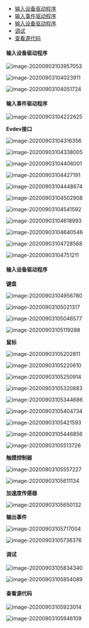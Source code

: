  * [输入设备驱动程序](#输入设备驱动程序)
 * [输入事件驱动程序](#输入事件驱动程序)
 * [输入设备驱动程序](#输入设备驱动程序-1)
 * [调试](#调试)
 * [查看源代码](#查看源代码)

#### 输入设备驱动程序

![image-20200903103957053](https://i.loli.net/2021/05/25/EOfCgsA7VDBw6Xn.png)

![image-20200903104023911](https://i.loli.net/2021/05/25/FbkUuogKGljfnNQ.png)

![image-20200903104051724](https://i.loli.net/2021/05/25/sKy1xFflcSAJpZg.png)

#### 输入事件驱动程序

![image-20200903104222625](https://i.loli.net/2021/05/25/8mblzhcqrWJ2PHL.png)

**Evdev接口**

![image-20200903104316356](https://i.loli.net/2021/05/25/vpAkDbsL8SoeiYc.png)

![image-20200903104338005](https://i.loli.net/2021/05/25/Jlhq9iXLtPO5EUQ.png)

![image-20200903104406001](https://i.loli.net/2021/05/25/J9fVvodNb8iFA2p.png)

![image-20200903104427191](https://i.loli.net/2021/05/25/OfrhStcKH8zYI6j.png)

![image-20200903104448674](https://i.loli.net/2021/05/25/hcIB3Ht7SjXyfGO.png)

![image-20200903104502908](https://i.loli.net/2021/05/25/KLuonWztwH3x4Bc.png)

![image-20200903104541592](https://i.loli.net/2021/05/25/9MHrlCZSNkWhe1V.png)

![image-20200903104618993](https://i.loli.net/2021/05/25/JIvnWPu1GqQteAO.png)

![image-20200903104640546](https://i.loli.net/2021/05/25/9hmJVOHsjrqdXw3.png)

![image-20200903104728568](https://i.loli.net/2021/05/25/pGJxve8TQ6aFDl5.png)

![image-20200903104751211](https://i.loli.net/2021/05/25/WcLwSkeigr6mhx4.png)



#### 输入设备驱动程序

**键盘**

![image-20200903104956780](https://i.loli.net/2021/05/25/9p8WfRsE2YFhnyM.png)

![image-20200903105021317](https://i.loli.net/2021/05/25/aYnAB3wmOSougDy.png)

![image-20200903105046577](https://i.loli.net/2021/05/25/G4Bs2ZxbwTf8Nuj.png)

![image-20200903105119288](https://i.loli.net/2021/05/25/kr4MUAC7Kqhy3sz.png)

**鼠标**

![image-20200903105202811](https://i.loli.net/2021/05/25/t72zKID5G8J3oxe.png)

![image-20200903105220610](https://i.loli.net/2021/05/25/DdHBQvZoGaYFN7I.png)

![image-20200903105250914](https://i.loli.net/2021/05/25/p1VItMyNXlea3EK.png)

![image-20200903105320883](https://i.loli.net/2021/05/25/TuBMgf7KCO2zh1D.png)

![image-20200903105344686](https://i.loli.net/2021/05/25/1LWz8cINq675ZGw.png)

![image-20200903105404734](https://i.loli.net/2021/05/25/VDhQ5PkTCneibjZ.png)

![image-20200903105421593](https://i.loli.net/2021/05/25/cwo2Y7zLeftpIHv.png)

![image-20200903105446856](https://i.loli.net/2021/05/25/Ib8nMVG9ZN3EaO6.png)

![image-20200903105513726](https://i.loli.net/2021/05/25/jk1G8egrZ3lSw7Q.png)

**触摸控制器**

![image-20200903105557227](https://i.loli.net/2021/05/25/eCJcNZtBD6SYWMV.png)

![image-20200903105611134](https://i.loli.net/2021/05/25/X5FSsDZmryInQg9.png)

**加速度传感器**

![image-20200903105650132](https://i.loli.net/2021/05/25/5HjalO6KfhZi4mB.png)

**输出事件**

![image-20200903105717004](https://i.loli.net/2021/05/25/3qsir2JESF65CUL.png)

![image-20200903105736376](https://i.loli.net/2021/05/25/atf32y9MoVReKAz.png)



#### 调试

![image-20200903105834340](https://i.loli.net/2021/05/25/o65trAjlpZvD8kX.png)

![image-20200903105854089](https://i.loli.net/2021/05/25/ciYlawUZjn2MDpe.png)



#### 查看源代码

![image-20200903105923014](https://i.loli.net/2021/05/26/QGXPSRBnxcmY6HE.png)

![image-20200903105946109](https://i.loli.net/2021/05/26/iUGf4QBOHduStop.png)










